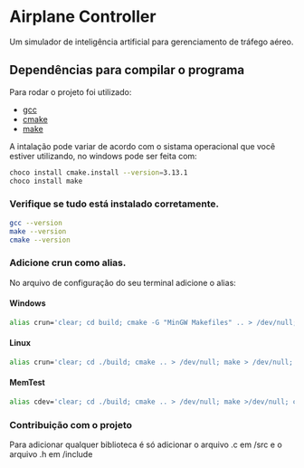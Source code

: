 # Airplane Controller
Um simulador de inteligência artificial para gerenciamento de tráfego aéreo.

## Dependências para compilar o programa
Para rodar o projeto foi utilizado:
- [gcc](https://gcc.gnu.org/releases.html)
- [cmake](https://cmake.org/download/)
- [make](https://www.gnu.org/software/make/)

A intalação pode variar de acordo com o sistama operacional que você estiver utilizando, no windows pode ser feita com:
```sh
choco install cmake.install --version=3.13.1
choco install make
```

### Verifique se tudo está instalado corretamente.
```sh
gcc --version
make --version
cmake --version
```

### Adicione crun como alias.
No arquivo de configuração do seu terminal adicione o alias:
#### Windows
~~~sh
alias crun='clear; cd build; cmake -G "MinGW Makefiles" .. > /dev/null; make > /dev/null; cd ..; ./build/AirplaneController.exe'
~~~
#### Linux
~~~sh
alias crun='clear; cd ./build; cmake .. > /dev/null; make > /dev/null; cd ../; ./build/AirplaneController'
~~~
#### MemTest
```sh
alias cdev='clear; cd ./build; cmake .. > /dev/null; make >/dev/null; cd ../; valgrind --leak-check=full ./build/AirplaneController'
```

### Contribuição com o projeto
Para adicionar qualquer biblioteca é só adicionar o arquivo .c em /src e o arquivo .h em /include
